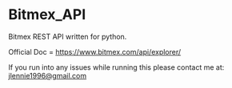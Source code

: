 # Bitmex_API
Bitmex REST API written for python.

Official Doc = https://www.bitmex.com/api/explorer/

If you run into any issues while running this please contact me at: jlennie1996@gmail.com
